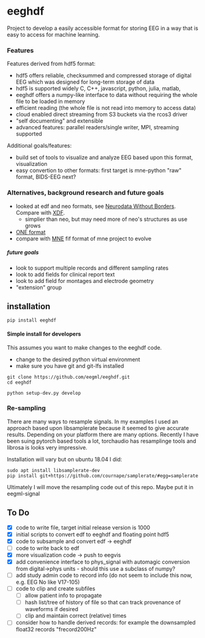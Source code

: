 # eeghdf

Project to develop a easily accessible format for storing EEG in a way that is easy to access for machine learning.

### Features
Features derived from hdf5 format:
- hdf5 offers reliable, checksummed and compressed storage of digital EEG which was designed for long-term storage of data
- hdf5 is supported widely C, C++, javascript, python, julia, matlab, 
- eeghdf offers a numpy-like interface to data without requiring the whole file to be loaded in memory
- efficient reading (the whole file is not read into memory to access data)
- cloud enabled direct streaming from S3 buckets via the rcos3 driver
- "self documenting" and extensible
- advanced features: parallel readers/single writer, MPI, streaming supported

Additional goals/features:
- build set of tools to visualize and analyze EEG based upon this format, visualization
- easy convertion to other formats: first target is mne-python "raw" format, BIDS-EEG next?

### Alternatives, background research and future goals
  
- looked at edf and neo formats, see [Neurodata Without Borders](https://github.com/NeurodataWithoutBorders). Compare with [XDF](https://github.com/sccn/xdf/).
  - simplier than neo, but may need more of neo's structures as use grows
- [ONE format](https://int-brain-lab.github.io/ONE/one_reference.html)
- compare with [MNE](http://martinos.org/mne/stable/index.html) fif format of mne project to evolve


##### future goals
- look to support multiple records and different sampling rates
- look to add fields for clinical report text
- look to add field for montages and electrode geometry
- "extension" group

## installation
```
pip install eeghdf
```

#### Simple install for developers
This assumes you want to make changes to the eeghdf code.
- change to the desired python virtual environment
- make sure you have git and git-lfs installed
```
git clone https://github.com/eegml/eeghdf.git 
cd eeghdf

python setup-dev.py develop
```


### Re-sampling 
There are many ways to resample signals. In my examples I used an approach based upon libsamplerate because it seemed to give accurate results. Depending on your
platform there are many options. Recently I have been suing pytorch based tools a lot, torchaudio has resamplinge tools and librosa is looks very impressive.

Installation will vary but on ubuntu 18.04 I did:
```
sudo apt install libsamplerate-dev
pip install git+https://github.com/cournape/samplerate/#egg=samplerate
```

Ultimately I will move the resampling code out of this repo. Maybe put it in eegml-signal

## To Do

- [x] code to write file, target initial release version is 1000
- [X] initial scripts to convert edf to eeghdf and floating point hdf5
- [x] code to subsample and convert edf -> eeghdf
- [ ] code to write back to edf
- [x] more visualization code -> push to eegvis
- [x] add convenience interface to phys_signal with automagic conversion from digital->phys units
      - should this use a subclass of numpy?
- [ ] add study admin code to record info (do not seem to include this now, e.g. EEG No like V17-105)
- [ ] code to clip and create subfiles
  - [ ] allow patient info to propagate
  - [ ] hash list/tree of history of file so that can track provenance of waveforms if desired
  - [ ] clip and maintain correct (relative) times
- [ ] consider how to handle derived records: for example the downsampled float32 records "frecord200Hz" 
